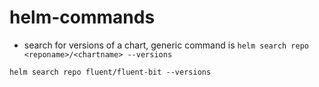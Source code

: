 # helm-commands

* search for versions of a chart, generic command is `helm search repo <reponame>/<chartname> --versions`
```
helm search repo fluent/fluent-bit --versions
```
